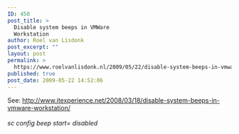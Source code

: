 ```yaml
---
ID: 450
post_title: >
  Disable system beeps in VMWare
  Workstation
author: Roel van Lisdonk
post_excerpt: ""
layout: post
permalink: >
  https://www.roelvanlisdonk.nl/2009/05/22/disable-system-beeps-in-vmware-workstation/
published: true
post_date: 2009-05-22 14:52:06
---
```

<p>See: <a href="http://www.itexperience.net/2008/03/18/disable-system-beeps-in-vmware-workstation/">http://www.itexperience.net/2008/03/18/disable-system-beeps-in-vmware-workstation/</a>    <br /><em>     <br />sc config beep start= disabled</em></p>